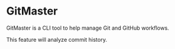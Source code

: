 # GitMaster

GitMaster is a CLI tool to help manage Git and GitHub workflows.

This feature will analyze commit history.
